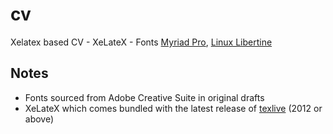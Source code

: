 cv
==

Xelatex based CV
    - XeLateX
    - Fonts [Myriad Pro](http://www.cufonfonts.com/en/font/492/myriad-pro), [Linux Libertine](http://www.dafont.com/linux-libertine.font)

## Notes
- Fonts sourced from Adobe Creative Suite in original drafts
- XeLateX which comes bundled with the latest release of [texlive](http://www.tug.org/texlive/) (2012 or above)


